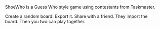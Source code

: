 ShoeWho is a Guess Who style game using contestants from Taskmaster.

Create a random board. Export it. Share with a friend. They import the board. Then you two can play together.
